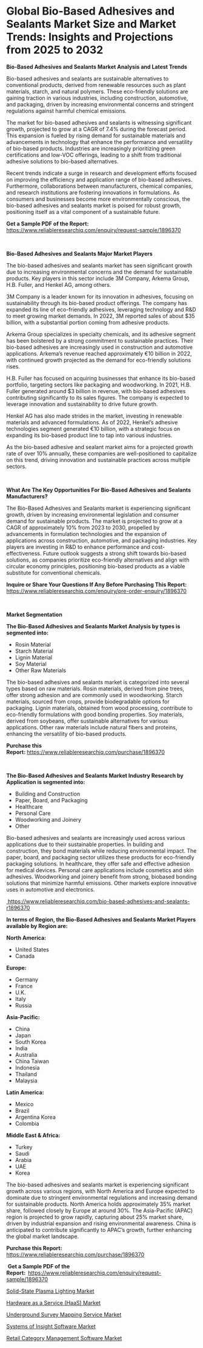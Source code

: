 <p><h1>Global Bio-Based Adhesives and Sealants Market Size and Market Trends: Insights and Projections from 2025 to 2032</h1></p><p><strong>Bio-Based Adhesives and Sealants Market Analysis and Latest Trends</strong></p>
<p><p>Bio-based adhesives and sealants are sustainable alternatives to conventional products, derived from renewable resources such as plant materials, starch, and natural polymers. These eco-friendly solutions are gaining traction in various industries, including construction, automotive, and packaging, driven by increasing environmental concerns and stringent regulations against harmful chemical emissions.</p><p>The market for bio-based adhesives and sealants is witnessing significant growth, projected to grow at a CAGR of 7.4% during the forecast period. This expansion is fueled by rising demand for sustainable materials and advancements in technology that enhance the performance and versatility of bio-based products. Industries are increasingly prioritizing green certifications and low-VOC offerings, leading to a shift from traditional adhesive solutions to bio-based alternatives.</p><p>Recent trends indicate a surge in research and development efforts focused on improving the efficiency and application range of bio-based adhesives. Furthermore, collaborations between manufacturers, chemical companies, and research institutions are fostering innovations in formulations. As consumers and businesses become more environmentally conscious, the bio-based adhesives and sealants market is poised for robust growth, positioning itself as a vital component of a sustainable future.</p></p>
<p><strong>Get a Sample PDF of the Report:&nbsp;</strong> <a href="https://www.reliableresearchiq.com/enquiry/request-sample/1896370?utm_campaign=1159&utm_medium=2&utm_source=Github&utm_content=ia&utm_term=28032025&utm_id=bio-based-adhesives-and-sealants">https://www.reliableresearchiq.com/enquiry/request-sample/1896370</a></p>
<p>&nbsp;</p>
<p><strong>Bio-Based Adhesives and Sealants Major Market Players</strong></p>
<p><p>The bio-based adhesives and sealants market has seen significant growth due to increasing environmental concerns and the demand for sustainable products. Key players in this sector include 3M Company, Arkema Group, H.B. Fuller, and Henkel AG, among others.</p><p>3M Company is a leader known for its innovation in adhesives, focusing on sustainability through its bio-based product offerings. The company has expanded its line of eco-friendly adhesives, leveraging technology and R&D to meet growing market demands. In 2022, 3M reported sales of about $35 billion, with a substantial portion coming from adhesive products.</p><p>Arkema Group specializes in specialty chemicals, and its adhesive segment has been bolstered by a strong commitment to sustainable practices. Their bio-based adhesives are increasingly used in construction and automotive applications. Arkema’s revenue reached approximately €10 billion in 2022, with continued growth projected as the demand for eco-friendly solutions rises.</p><p>H.B. Fuller has focused on acquiring businesses that enhance its bio-based portfolio, targeting sectors like packaging and woodworking. In 2021, H.B. Fuller generated around $3 billion in revenue, with bio-based adhesives contributing significantly to its sales figures. The company is expected to leverage innovation and sustainability to drive future growth.</p><p>Henkel AG has also made strides in the market, investing in renewable materials and advanced formulations. As of 2022, Henkel’s adhesive technologies segment generated €10 billion, with a strategic focus on expanding its bio-based product line to tap into various industries.</p><p>As the bio-based adhesive and sealant market aims for a projected growth rate of over 10% annually, these companies are well-positioned to capitalize on this trend, driving innovation and sustainable practices across multiple sectors.</p></p>
<p>&nbsp;</p>
<p><strong>What Are The Key Opportunities For Bio-Based Adhesives and Sealants Manufacturers?</strong></p>
<p><p>The Bio-Based Adhesives and Sealants market is experiencing significant growth, driven by increasing environmental legislation and consumer demand for sustainable products. The market is projected to grow at a CAGR of approximately 10% from 2023 to 2030, propelled by advancements in formulation technologies and the expansion of applications across construction, automotive, and packaging industries. Key players are investing in R&D to enhance performance and cost-effectiveness. Future outlook suggests a strong shift towards bio-based solutions, as companies prioritize eco-friendly alternatives and align with circular economy principles, positioning bio-based products as a viable substitute for conventional chemicals.</p></p>
<p><strong>Inquire or Share Your Questions If Any Before Purchasing This Report:</strong> <a href="https://www.reliableresearchiq.com/enquiry/pre-order-enquiry/1896370?utm_campaign=1159&utm_medium=2&utm_source=Github&utm_content=ia&utm_term=28032025&utm_id=bio-based-adhesives-and-sealants">https://www.reliableresearchiq.com/enquiry/pre-order-enquiry/1896370</a></p>
<p>&nbsp;</p>
<p><strong>Market Segmentation</strong></p>
<p><strong>The Bio-Based Adhesives and Sealants Market Analysis by types is segmented into:</strong></p>
<p><ul><li>Rosin Material</li><li>Starch Material</li><li>Lignin Material</li><li>Soy Material</li><li>Other Raw Materials</li></ul></p>
<p><p>The bio-based adhesives and sealants market is categorized into several types based on raw materials. Rosin materials, derived from pine trees, offer strong adhesion and are commonly used in woodworking. Starch materials, sourced from crops, provide biodegradable options for packaging. Lignin materials, obtained from wood processing, contribute to eco-friendly formulations with good bonding properties. Soy materials, derived from soybeans, offer sustainable alternatives for various applications. Other raw materials include natural fibers and proteins, enhancing the versatility of bio-based products.</p></p>
<p><strong>Purchase this Report:&nbsp;</strong><a href="https://www.reliableresearchiq.com/purchase/1896370?utm_campaign=1159&utm_medium=2&utm_source=Github&utm_content=ia&utm_term=28032025&utm_id=bio-based-adhesives-and-sealants">https://www.reliableresearchiq.com/purchase/1896370</a></p>
<p>&nbsp;</p>
<p><strong>The Bio-Based Adhesives and Sealants Market Industry Research by Application is segmented into:</strong></p>
<p><ul><li>Building and Construction</li><li>Paper, Board, and Packaging</li><li>Healthcare</li><li>Personal Care</li><li>Woodworking and Joinery</li><li>Other</li></ul></p>
<p><p>Bio-based adhesives and sealants are increasingly used across various applications due to their sustainable properties. In building and construction, they bond materials while reducing environmental impact. The paper, board, and packaging sector utilizes these products for eco-friendly packaging solutions. In healthcare, they offer safe and effective adhesion for medical devices. Personal care applications include cosmetics and skin adhesives. Woodworking and joinery benefit from strong, biobased bonding solutions that minimize harmful emissions. Other markets explore innovative uses in automotive and electronics.</p></p>
<p><a href="https://www.reliableresearchiq.com/bio-based-adhesives-and-sealants-r1896370?utm_campaign=1159&utm_medium=2&utm_source=Github&utm_content=ia&utm_term=28032025&utm_id=bio-based-adhesives-and-sealants">&nbsp;https://www.reliableresearchiq.com/bio-based-adhesives-and-sealants-r1896370</a></p>
<p><strong>In terms of Region, the Bio-Based Adhesives and Sealants Market Players available by Region are:</strong></p>
<p>
    <p> <strong> North America: </strong>
        <ul>
            <li>United States</li>
            <li>Canada</li>
        </ul>
        </p> 
    <p> <strong> Europe: </strong>
        <ul>
            <li>Germany</li>
            <li>France</li>
            <li>U.K.</li>
            <li>Italy</li>
            <li>Russia</li>
        </ul>
        </p> 
    <p> <strong> Asia-Pacific: </strong>
        <ul>
            <li>China</li>
            <li>Japan</li>
            <li>South Korea</li>
            <li>India</li>
            <li>Australia</li>
            <li>China Taiwan</li>
            <li>Indonesia</li>
            <li>Thailand</li>
            <li>Malaysia</li>
        </ul>
        </p> 
    <p> <strong> Latin America: </strong>
        <ul>
            <li>Mexico</li>
            <li>Brazil</li>
            <li>Argentina Korea</li>
            <li>Colombia</li>
        </ul>
        </p> 
    <p> <strong> Middle East & Africa: </strong>
        <ul>
            <li>Turkey</li>
            <li>Saudi</li>
            <li>Arabia</li>
            <li>UAE</li>
            <li>Korea</li>
        </ul>
    </p>
    </p>
<p><p>The bio-based adhesives and sealants market is experiencing significant growth across various regions, with North America and Europe expected to dominate due to stringent environmental regulations and increasing demand for sustainable products. North America holds approximately 35% market share, followed closely by Europe at around 30%. The Asia-Pacific (APAC) region is projected to grow rapidly, capturing about 25% market share, driven by industrial expansion and rising environmental awareness. China is anticipated to contribute significantly to APAC’s growth, further enhancing the global market landscape.</p></p>
<p><strong>Purchase this Report: </strong><a href="https://www.reliableresearchiq.com/purchase/1896370?utm_campaign=1159&utm_medium=2&utm_source=Github&utm_content=ia&utm_term=28032025&utm_id=bio-based-adhesives-and-sealants">https://www.reliableresearchiq.com/purchase/1896370</a></p>
<p>&nbsp;<strong>Get a Sample PDF of the Report:&nbsp;&nbsp;</strong><a href="https://www.reliableresearchiq.com/enquiry/request-sample/1896370?utm_campaign=1159&utm_medium=2&utm_source=Github&utm_content=ia&utm_term=28032025&utm_id=bio-based-adhesives-and-sealants">https://www.reliableresearchiq.com/enquiry/request-sample/1896370</a></p>
<p><strong></strong></p>
<p><p><a href="https://github.com/lolahberkik5/Market-Research-Report-List-1/blob/main/solid-state-plasma-lighting-market.md?utm_campaign=1159&utm_medium=2&utm_source=Github&utm_content=ia&utm_term=28032025&utm_id=bio-based-adhesives-and-sealants">Solid-State Plasma Lighting Market</a></p><p><a href="https://github.com/bloggglazaie/Market-Research-Report-List-1/blob/main/hardware-as-a-service-haas-market.md?utm_campaign=1159&utm_medium=2&utm_source=Github&utm_content=ia&utm_term=28032025&utm_id=bio-based-adhesives-and-sealants">Hardware as a Service (HaaS) Market</a></p><p><a href="https://github.com/nikkoureta1y/Market-Research-Report-List-1/blob/main/underground-survey-mapping-service-market.md?utm_campaign=1159&utm_medium=2&utm_source=Github&utm_content=ia&utm_term=28032025&utm_id=bio-based-adhesives-and-sealants">Underground Survey Mapping Service Market</a></p><p><a href="https://github.com/rndwazeri/Market-Research-Report-List-1/blob/main/systems-of-insight-software-market.md?utm_campaign=1159&utm_medium=2&utm_source=Github&utm_content=ia&utm_term=28032025&utm_id=bio-based-adhesives-and-sealants">Systems of Insight Software Market</a></p><p><a href="https://github.com/dubelsuehsik/Market-Research-Report-List-1/blob/main/retail-category-management-software-market.md?utm_campaign=1159&utm_medium=2&utm_source=Github&utm_content=ia&utm_term=28032025&utm_id=bio-based-adhesives-and-sealants">Retail Category Management Software Market</a></p></p>